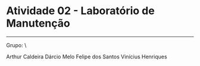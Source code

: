 # Atividade 02 - Laboratório de Manutenção
---

Grupo: \\

Arthur Caldeira
Dárcio Melo
Felipe dos Santos
Vinícius Henriques
